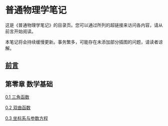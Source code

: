 # 普通物理学笔记

这是《普通物理学笔记》的目录页。您可以通过所列的超链接来访问各内容，请从前言开始阅读。

本笔记将会持续缓慢更新。事务繁多，可能存在未添加部分插图的问题，请读者谅解。

## [前言](foreword.md)

## 第零章 数学基础

[0.1 三角函数](physics1/chapter0/0_1.html)

[0.2 双曲函数](physics1/chapter0/0_2.html)

[0.3 坐标系与参数方程](physics1/chapter0/0_3.html)
